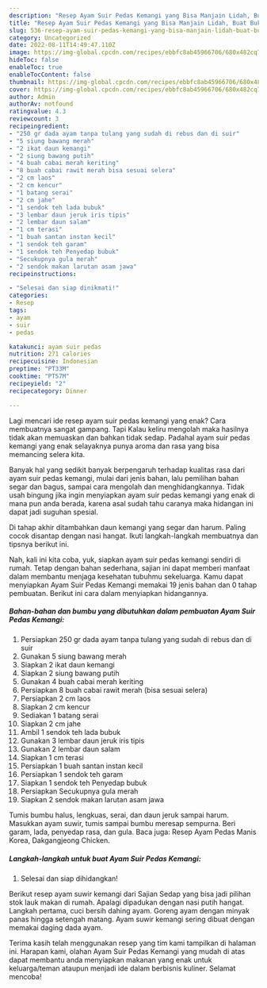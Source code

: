 ```yaml
---
description: "Resep Ayam Suir Pedas Kemangi yang Bisa Manjain Lidah, Buat Buka Puasa Bisa Manjain Lidah"
title: "Resep Ayam Suir Pedas Kemangi yang Bisa Manjain Lidah, Buat Buka Puasa Bisa Manjain Lidah"
slug: 536-resep-ayam-suir-pedas-kemangi-yang-bisa-manjain-lidah-buat-buka-puasa-bisa-manjain-lidah
category: Uncategorized
date: 2022-08-11T14:49:47.110Z
image: https://img-global.cpcdn.com/recipes/ebbfc8ab45966706/680x482cq70/ayam-suir-pedas-kemangi-foto-resep-utama.jpg
hideToc: false
enableToc: true
enableTocContent: false
thumbnail: https://img-global.cpcdn.com/recipes/ebbfc8ab45966706/680x482cq70/ayam-suir-pedas-kemangi-foto-resep-utama.jpg
cover: https://img-global.cpcdn.com/recipes/ebbfc8ab45966706/680x482cq70/ayam-suir-pedas-kemangi-foto-resep-utama.jpg
author: Admin
authorAv: notfound
ratingvalue: 4.3
reviewcount: 3
recipeingredient:
- "250 gr dada ayam tanpa tulang yang sudah di rebus dan di suir"
- "5 siung bawang merah"
- "2 ikat daun kemangi"
- "2 siung bawang putih"
- "4 buah cabai merah keriting"
- "8 buah cabai rawit merah bisa sesuai selera"
- "2 cm laos"
- "2 cm kencur"
- "1 batang serai"
- "2 cm jahe"
- "1 sendok teh lada bubuk"
- "3 lembar daun jeruk iris tipis"
- "2 lembar daun salam"
- "1 cm terasi"
- "1 buah santan instan kecil"
- "1 sendok teh garam"
- "1 sendok teh Penyedap bubuk"
- "Secukupnya gula merah"
- "2 sendok makan larutan asam jawa"
recipeinstructions:

- "Selesai dan siap dinikmati!"
categories:
- Resep
tags:
- ayam
- suir
- pedas

katakunci: ayam suir pedas 
nutrition: 271 calories
recipecuisine: Indonesian
preptime: "PT33M"
cooktime: "PT57M"
recipeyield: "2"
recipecategory: Dinner

---
```



Lagi mencari ide resep ayam suir pedas kemangi yang enak? Cara membuatnya sangat gampang. Tapi Kalau keliru mengolah maka hasilnya tidak akan memuaskan dan bahkan tidak sedap. Padahal ayam suir pedas kemangi yang enak selayaknya punya aroma dan rasa yang bisa memancing selera kita.


Banyak hal yang sedikit banyak berpengaruh terhadap kualitas rasa dari ayam suir pedas kemangi, mulai dari jenis bahan, lalu pemilihan bahan segar dan bagus, sampai cara mengolah dan menghidangkannya. Tidak usah bingung jika ingin menyiapkan ayam suir pedas kemangi yang enak di mana pun anda berada, karena asal sudah tahu caranya maka hidangan ini dapat jadi suguhan spesial.

Di tahap akhir ditambahkan daun kemangi yang segar dan harum. Paling cocok disantap dengan nasi hangat. Ikuti langkah-langkah membuatnya dan tipsnya berikut ini.


Nah, kali ini kita coba, yuk, siapkan ayam suir pedas kemangi sendiri di rumah. Tetap dengan bahan sederhana, sajian ini dapat memberi manfaat dalam membantu menjaga kesehatan tubuhmu sekeluarga. Kamu dapat menyiapkan Ayam Suir Pedas Kemangi memakai 19 jenis bahan dan 0 tahap pembuatan. Berikut ini cara dalam menyiapkan hidangannya.

<!--inarticleads1-->

##### Bahan-bahan dan bumbu yang dibutuhkan dalam pembuatan Ayam Suir Pedas Kemangi:

1. Persiapkan 250 gr dada ayam tanpa tulang yang sudah di rebus dan di suir
1. Gunakan 5 siung bawang merah
1. Siapkan 2 ikat daun kemangi
1. Siapkan 2 siung bawang putih
1. Gunakan 4 buah cabai merah keriting
1. Persiapkan 8 buah cabai rawit merah (bisa sesuai selera)
1. Persiapkan 2 cm laos
1. Siapkan 2 cm kencur
1. Sediakan 1 batang serai
1. Siapkan 2 cm jahe
1. Ambil 1 sendok teh lada bubuk
1. Gunakan 3 lembar daun jeruk iris tipis
1. Gunakan 2 lembar daun salam
1. Siapkan 1 cm terasi
1. Persiapkan 1 buah santan instan kecil
1. Persiapkan 1 sendok teh garam
1. Siapkan 1 sendok teh Penyedap bubuk
1. Persiapkan Secukupnya gula merah
1. Siapkan 2 sendok makan larutan asam jawa


Tumis bumbu halus, lengkuas, serai, dan daun jeruk sampai harum. Masukkan ayam suwir, tumis sampai bumbu meresap sempurna. Beri garam, lada, penyedap rasa, dan gula. Baca juga: Resep Ayam Pedas Manis Korea, Dakgangjeong Chicken. 

<!--inarticleads2-->

##### Langkah-langkah untuk buat Ayam Suir Pedas Kemangi:


1. Selesai dan siap dihidangkan!

Berikut resep ayam suwir kemangi dari Sajian Sedap yang bisa jadi pilihan stok lauk makan di rumah. Apalagi dipadukan dengan nasi putih hangat. Langkah pertama, cuci bersih dahing ayam. Goreng ayam dengan minyak panas hingga setengah matang. Ayam suwir kemangi sering dibuat dengan memakai daging dada ayam. 

Terima kasih telah menggunakan resep yang tim kami tampilkan di halaman ini. Harapan kami, olahan Ayam Suir Pedas Kemangi yang mudah di atas dapat membantu anda menyiapkan makanan yang enak untuk keluarga/teman ataupun menjadi ide dalam berbisnis kuliner. Selamat mencoba!

